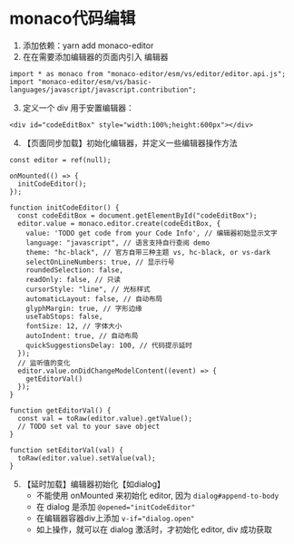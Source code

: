 # monaco代码编辑

1. 添加依赖：yarn add monaco-editor
2. 在在需要添加编辑器的页面内引入 编辑器
```
import * as monaco from "monaco-editor/esm/vs/editor/editor.api.js";
import "monaco-editor/esm/vs/basic-languages/javascript/javascript.contribution";
```
3. 定义一个 div 用于安置编辑器：
```
<div id="codeEditBox" style="width:100%;height:600px"></div>
```
4. 【页面同步加载】初始化编辑器，并定义一些编辑器操作方法
```
const editor = ref(null);

onMounted(() => {
  initCodeEditor();
});

function initCodeEditor() {
  const codeEditBox = document.getElementById("codeEditBox");
  editor.value = monaco.editor.create(codeEditBox, {
    value: 'TODO get code from your Code Info', // 编辑器初始显⽰⽂字
    language: "javascript", // 语⾔⽀持⾃⾏查阅 demo
    theme: "hc-black", // 官⽅⾃带三种主题 vs, hc-black, or vs-dark
    selectOnLineNumbers: true, // 显⽰⾏号
    roundedSelection: false,
    readOnly: false, // 只读
    cursorStyle: "line", // 光标样式
    automaticLayout: false, // ⾃动布局
    glyphMargin: true, // 字形边缘
    useTabStops: false,
    fontSize: 12, // 字体⼤⼩
    autoIndent: true, // ⾃动布局
    quickSuggestionsDelay: 100, // 代码提⽰延时
  });
  // 监听值的变化
  editor.value.onDidChangeModelContent((event) => {
    getEditorVal()
  });
}

function getEditorVal() {
  const val = toRaw(editor.value).getValue();
  // TODO set val to your save object
}

function setEditorVal(val) {
  toRaw(editor.value).setValue(val);
}

```
5. 【延时加载】编辑器初始化【如dialog】
   - 不能使用 onMounted 来初始化 editor, 因为 `dialog#append-to-body`
   - 在 dialog 是添加 `@opened="initCodeEditor"`
   - 在编辑器容器div上添加 `v-if="dialog.open"`
   - 如上操作，就可以在 dialog 激活时，才初始化 editor, div 成功获取